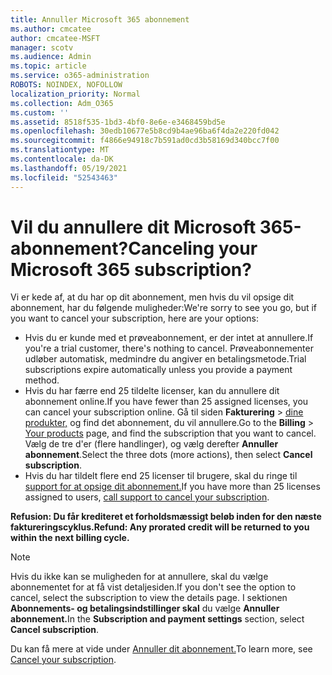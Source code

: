 ```yaml
---
title: Annuller Microsoft 365 abonnement
ms.author: cmcatee
author: cmcatee-MSFT
manager: scotv
ms.audience: Admin
ms.topic: article
ms.service: o365-administration
ROBOTS: NOINDEX, NOFOLLOW
localization_priority: Normal
ms.collection: Adm_O365
ms.custom: ''
ms.assetid: 8518f535-1bd3-4bf0-8e6e-e3468459bd5e
ms.openlocfilehash: 30edb10677e5b8cd9b4ae96ba6f4da2e220fd042
ms.sourcegitcommit: f4866e94918c7b591ad0cd3b58169d340bcc7f00
ms.translationtype: MT
ms.contentlocale: da-DK
ms.lasthandoff: 05/19/2021
ms.locfileid: "52543463"
---
```

# <a name="canceling-your-microsoft-365-subscription"></a><span data-ttu-id="2ce2a-102">Vil du annullere dit Microsoft 365-abonnement?</span><span class="sxs-lookup"><span data-stu-id="2ce2a-102">Canceling your Microsoft 365 subscription?</span></span>

<span data-ttu-id="2ce2a-103">Vi er kede af, at du har op dit abonnement, men hvis du vil opsige dit abonnement, har du følgende muligheder:</span><span class="sxs-lookup"><span data-stu-id="2ce2a-103">We're sorry to see you go, but if you want to cancel your subscription, here are your options:</span></span>
  
- <span data-ttu-id="2ce2a-104">Hvis du er kunde med et prøveabonnement, er der intet at annullere.</span><span class="sxs-lookup"><span data-stu-id="2ce2a-104">If you're a trial customer, there's nothing to cancel.</span></span> <span data-ttu-id="2ce2a-105">Prøveabonnementer udløber automatisk, medmindre du angiver en betalingsmetode.</span><span class="sxs-lookup"><span data-stu-id="2ce2a-105">Trial subscriptions expire automatically unless you provide a payment method.</span></span>
- <span data-ttu-id="2ce2a-106">Hvis du har færre end 25 tildelte licenser, kan du annullere dit abonnement online.</span><span class="sxs-lookup"><span data-stu-id="2ce2a-106">If you have fewer than 25 assigned licenses, you can cancel your subscription online.</span></span> <span data-ttu-id="2ce2a-107">Gå til siden **Fakturering** \> [dine produkter,](https://go.microsoft.com/fwlink/p/?linkid=842054) og find det abonnement, du vil annullere.</span><span class="sxs-lookup"><span data-stu-id="2ce2a-107">Go to the **Billing** \> [Your products](https://go.microsoft.com/fwlink/p/?linkid=842054) page, and find the subscription that you want to cancel.</span></span> <span data-ttu-id="2ce2a-108">Vælg de tre d'er (flere handlinger), og vælg derefter **Annuller abonnement**.</span><span class="sxs-lookup"><span data-stu-id="2ce2a-108">Select the three dots (more actions), then select **Cancel subscription**.</span></span>
- <span data-ttu-id="2ce2a-109">Hvis du har tildelt flere end 25 licenser til brugere, skal du ringe til [support for at opsige dit abonnement.](https://go.microsoft.com/fwlink/p/?linkid=518322)</span><span class="sxs-lookup"><span data-stu-id="2ce2a-109">If you have more than 25 licenses assigned to users, [call support to cancel your subscription](https://go.microsoft.com/fwlink/p/?linkid=518322).</span></span>

<span data-ttu-id="2ce2a-110">**Refusion: Du får krediteret et forholdsmæssigt beløb inden for den næste faktureringscyklus.**</span><span class="sxs-lookup"><span data-stu-id="2ce2a-110">**Refund: Any prorated credit will be returned to you within the next billing cycle.**</span></span>

> [!NOTE]
> <span data-ttu-id="2ce2a-111">Hvis du ikke kan se muligheden for at annullere, skal du vælge abonnementet for at få vist detaljesiden.</span><span class="sxs-lookup"><span data-stu-id="2ce2a-111">If you don't see the option to cancel, select the subscription to view the details page.</span></span> <span data-ttu-id="2ce2a-112">I sektionen **Abonnements- og betalingsindstillinger skal** du vælge **Annuller abonnement.**</span><span class="sxs-lookup"><span data-stu-id="2ce2a-112">In the **Subscription and payment settings** section, select **Cancel subscription**.</span></span>

<span data-ttu-id="2ce2a-113">Du kan få mere at vide under [Annuller dit abonnement.](/microsoft-365/commerce/subscriptions/cancel-your-subscription)</span><span class="sxs-lookup"><span data-stu-id="2ce2a-113">To learn more, see [Cancel your subscription](/microsoft-365/commerce/subscriptions/cancel-your-subscription).</span></span>